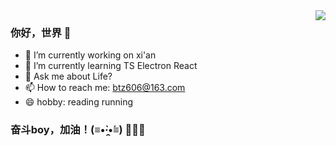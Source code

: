 <img align="right" src="https://github-readme-stats.vercel.app/api?username=btz606&show_icons=true&theme=default">

### 你好，世界 👋

- 🔭 I’m currently working on xi'an
- 🌱 I’m currently learning TS Electron React
- 💬 Ask me about Life?
- 📫 How to reach me: btz606@163.com
- 😄 hobby: reading running 

### 奋斗boy，加油！(≡•̀·̯•́≡) 👋👋👋
